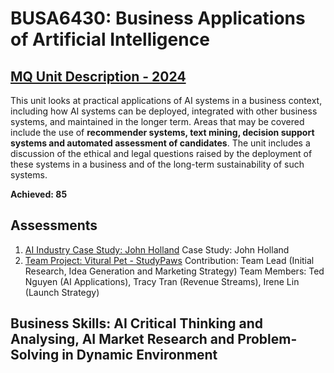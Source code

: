 # BUSA6430: Business Applications of Artificial Intelligence
## [MQ Unit Description - 2024](https://coursehandbook.mq.edu.au/2024/units/BUSA6430)
This unit looks at practical applications of AI systems in a business context, including how AI systems can be deployed, integrated with other business systems, and maintained in the longer term.  Areas that may be covered include the use of **recommender systems, text mining, decision support systems and automated assessment of candidates**. The unit includes a discussion of the ethical and legal questions raised by the deployment of these systems in a business and of the long-term sustainability of such systems. 

**Achieved: 85**

## Assessments
1. [AI Industry Case Study: John Holland](https://github.com/audreyngnn/Master-of-Business-Analytics/blob/main/Business%20Strategy/BUSA6430/BUSA6430%20-%20Individual%20Assignment.pdf)
   Case Study: John Holland
3. [Team Project: Vitural Pet - StudyPaws](https://github.com/audreyngnn/Master-of-Business-Analytics/blob/main/Business%20Strategy/BUSA6430/BUSA6430_Group%209_Final%20Assignment.docx)
   Contribution: Team Lead (Initial Research, Idea Generation and Marketing Strategy)
   Team Members: Ted Nguyen (AI Applications), Tracy Tran (Revenue Streams), Irene Lin (Launch Strategy)

## Business Skills: AI Critical Thinking and Analysing, AI Market Research and Problem-Solving in Dynamic Environment
